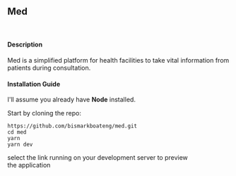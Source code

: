 <h2><strong>Med</strong></h2>
<br >

<h4>Description</h4>
Med is a simplified platform for health facilities to take vital information
from patients during consultation.
<br >

<h4>Installation Guide</h4>
I'll assume you already have <strong>Node</strong> installed.

Start by cloning the repo:

```
https://github.com/bismarkboateng/med.git
cd med
yarn
yarn dev
```

select the link running on your development server to preview<br>
the application
